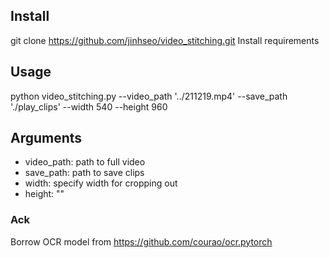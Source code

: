 ## Install
git clone https://github.com/jinhseo/video_stitching.git
Install requirements
## Usage
python video_stitching.py --video_path '../211219.mp4' --save_path './play_clips' --width 540 --height 960

## Arguments
* video_path: path to full video
* save_path: path to save clips
* width: specify width for cropping out
* height: ""
 
### Ack
Borrow OCR model from https://github.com/courao/ocr.pytorch
